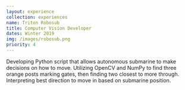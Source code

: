 ```yaml
---
layout: experience
collection: experiences
name: Triton Robosub
title: Computer Vision Developer
dates: Winter 2019
img: /images/robosub.png
priority: 4
---
```


Developing Python script that allows autonomous submarine to make decisions on
how to move. Utilizing OpenCV and NumPy to find three orange posts marking gates,
then finding two closest to more through. Interpreting best direction to move in
based on submarine position.
